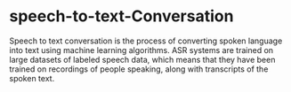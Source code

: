 # speech-to-text-Conversation
Speech to text conversation is the process of converting spoken language into text using machine learning algorithms. ASR systems are trained on large datasets of labeled speech data, which means that they have been trained on recordings of people speaking, along with transcripts of the spoken text. 
